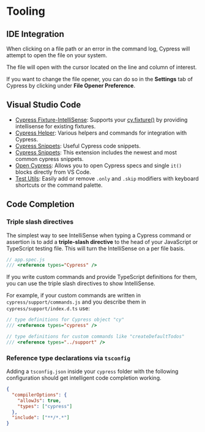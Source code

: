 # Tooling

## IDE Integration

When clicking on a file path or an error in the command log, Cypress will attempt to open the file on your system.

The file will open with the cursor located on the line and column of interest.

If you want to change the file opener, you can do so in the **Settings** tab of Cypress by clicking under **File Opener Preference**.


## Visual Studio Code

- [Cypress Fixture-IntelliSense](https://marketplace.visualstudio.com/items?itemName=JosefBiehler.cypress-fixture-intellisense):
  Supports your [cy.fixture()](/api/commands/fixture) by providing intellisense
  for existing fixtures.
- [Cypress Helper](https://marketplace.visualstudio.com/items?itemName=Shelex.vscode-cy-helper):
  Various helpers and commands for integration with Cypress.
- [Cypress Snippets](https://marketplace.visualstudio.com/items?itemName=andrew-codes.cypress-snippets):
  Useful Cypress code snippets.
- [Cypress Snippets](https://marketplace.visualstudio.com/items?itemName=CliffSu.cypress-snippets):
  This extension includes the newest and most common cypress snippets.
- [Open Cypress](https://marketplace.visualstudio.com/items?itemName=tnrich.vscode-extension-open-cypress):
  Allows you to open Cypress specs and single `it()` blocks directly from VS
  Code.
- [Test Utils](https://marketplace.visualstudio.com/items?itemName=chrisbreiding.test-utils):
  Easily add or remove `.only` and `.skip` modifiers with keyboard shortcuts or
  the command palette.


## Code Completion

### Triple slash directives

The simplest way to see IntelliSense when typing a Cypress command or assertion is to add a **triple-slash directive** to the head of your JavaScript or TypeScript testing file. This will turn the IntelliSense on a per file basis.

```js
// app.spec.js
/// <reference types="Cypress" />
```

If you write custom commands and provide TypeScript definitions for them, you can use the triple slash directives to show IntelliSense.

For example, if your custom commands are written in `cypress/support/commands.js` and you describe them in `cypress/support/index.d.ts` use:

```ts
// type definitions for Cypress object "cy"
/// <reference types="cypress" />

// type definitions for custom commands like "createDefaultTodos"
/// <reference types="../support" />
```

### Reference type declarations via `tsconfig`

Adding a `tsconfig.json` inside your `cypress` folder with the following configuration should get intelligent code completion working.

```json
{
  "compilerOptions": {
    "allowJs": true,
    "types": ["cypress"]
  },
  "include": ["**/*.*"]
}
```